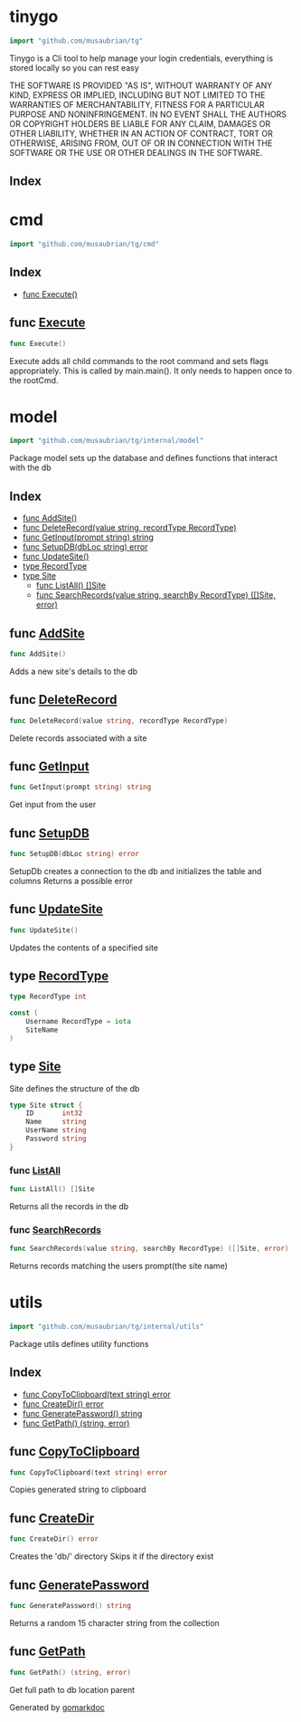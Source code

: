 <!-- Code generated by gomarkdoc. DO NOT EDIT -->

# tinygo

```go
import "github.com/musaubrian/tg"
```

Tinygo is a Cli tool to help manage your login credentials, everything is stored locally so you can rest easy

THE SOFTWARE IS PROVIDED "AS IS", WITHOUT WARRANTY OF ANY KIND, EXPRESS OR IMPLIED, INCLUDING BUT NOT LIMITED TO THE WARRANTIES OF MERCHANTABILITY, FITNESS FOR A PARTICULAR PURPOSE AND NONINFRINGEMENT. IN NO EVENT SHALL THE AUTHORS OR COPYRIGHT HOLDERS BE LIABLE FOR ANY CLAIM, DAMAGES OR OTHER LIABILITY, WHETHER IN AN ACTION OF CONTRACT, TORT OR OTHERWISE, ARISING FROM, OUT OF OR IN CONNECTION WITH THE SOFTWARE OR THE USE OR OTHER DEALINGS IN THE SOFTWARE.

## Index



# cmd

```go
import "github.com/musaubrian/tg/cmd"
```

## Index

- [func Execute\(\)](<#Execute>)


<a name="Execute"></a>
## func [Execute](<https://github.com/musaubrian/tinygo/blob/main/cmd/root.go#L26>)

```go
func Execute()
```

Execute adds all child commands to the root command and sets flags appropriately. This is called by main.main\(\). It only needs to happen once to the rootCmd.

# model

```go
import "github.com/musaubrian/tg/internal/model"
```

Package model sets up the database and defines functions that interact with the db

## Index

- [func AddSite\(\)](<#AddSite>)
- [func DeleteRecord\(value string, recordType RecordType\)](<#DeleteRecord>)
- [func GetInput\(prompt string\) string](<#GetInput>)
- [func SetupDB\(dbLoc string\) error](<#SetupDB>)
- [func UpdateSite\(\)](<#UpdateSite>)
- [type RecordType](<#RecordType>)
- [type Site](<#Site>)
  - [func ListAll\(\) \[\]Site](<#ListAll>)
  - [func SearchRecords\(value string, searchBy RecordType\) \(\[\]Site, error\)](<#SearchRecords>)


<a name="AddSite"></a>
## func [AddSite](<https://github.com/musaubrian/tinygo/blob/main/internal/model/model_handler.go#L44>)

```go
func AddSite()
```

Adds a new site's details to the db

<a name="DeleteRecord"></a>
## func [DeleteRecord](<https://github.com/musaubrian/tinygo/blob/main/internal/model/model_handler.go#L97>)

```go
func DeleteRecord(value string, recordType RecordType)
```

Delete records associated with a site

<a name="GetInput"></a>
## func [GetInput](<https://github.com/musaubrian/tinygo/blob/main/internal/model/model_handler.go#L30>)

```go
func GetInput(prompt string) string
```

Get input from the user

<a name="SetupDB"></a>
## func [SetupDB](<https://github.com/musaubrian/tinygo/blob/main/internal/model/model.go#L25>)

```go
func SetupDB(dbLoc string) error
```

SetupDb creates a connection to the db and initializes the table and columns Returns a possible error

<a name="UpdateSite"></a>
## func [UpdateSite](<https://github.com/musaubrian/tinygo/blob/main/internal/model/model_handler.go#L56>)

```go
func UpdateSite()
```

Updates the contents of a specified site

<a name="RecordType"></a>
## type [RecordType](<https://github.com/musaubrian/tinygo/blob/main/internal/model/model_handler.go#L15>)



```go
type RecordType int
```

<a name="Username"></a>

```go
const (
    Username RecordType = iota
    SiteName
)
```

<a name="Site"></a>
## type [Site](<https://github.com/musaubrian/tinygo/blob/main/internal/model/model.go#L11-L16>)

Site defines the structure of the db

```go
type Site struct {
    ID       int32
    Name     string
    UserName string
    Password string
}
```

<a name="ListAll"></a>
### func [ListAll](<https://github.com/musaubrian/tinygo/blob/main/internal/model/model_handler.go#L131>)

```go
func ListAll() []Site
```

Returns all the records in the db

<a name="SearchRecords"></a>
### func [SearchRecords](<https://github.com/musaubrian/tinygo/blob/main/internal/model/model_handler.go#L109>)

```go
func SearchRecords(value string, searchBy RecordType) ([]Site, error)
```

Returns records matching the users prompt\(the site name\)

# utils

```go
import "github.com/musaubrian/tg/internal/utils"
```

Package utils defines utility functions

## Index

- [func CopyToClipboard\(text string\) error](<#CopyToClipboard>)
- [func CreateDir\(\) error](<#CreateDir>)
- [func GeneratePassword\(\) string](<#GeneratePassword>)
- [func GetPath\(\) \(string, error\)](<#GetPath>)


<a name="CopyToClipboard"></a>
## func [CopyToClipboard](<https://github.com/musaubrian/tinygo/blob/main/internal/utils/pwd.go#L25>)

```go
func CopyToClipboard(text string) error
```

Copies generated string to clipboard

<a name="CreateDir"></a>
## func [CreateDir](<https://github.com/musaubrian/tinygo/blob/main/internal/utils/dir.go#L27>)

```go
func CreateDir() error
```

Creates the 'db/' directory Skips it if the directory exist

<a name="GeneratePassword"></a>
## func [GeneratePassword](<https://github.com/musaubrian/tinygo/blob/main/internal/utils/pwd.go#L10>)

```go
func GeneratePassword() string
```

Returns a random 15 character string from the collection

<a name="GetPath"></a>
## func [GetPath](<https://github.com/musaubrian/tinygo/blob/main/internal/utils/dir.go#L10>)

```go
func GetPath() (string, error)
```

Get full path to db location parent

Generated by [gomarkdoc](<https://github.com/princjef/gomarkdoc>)
